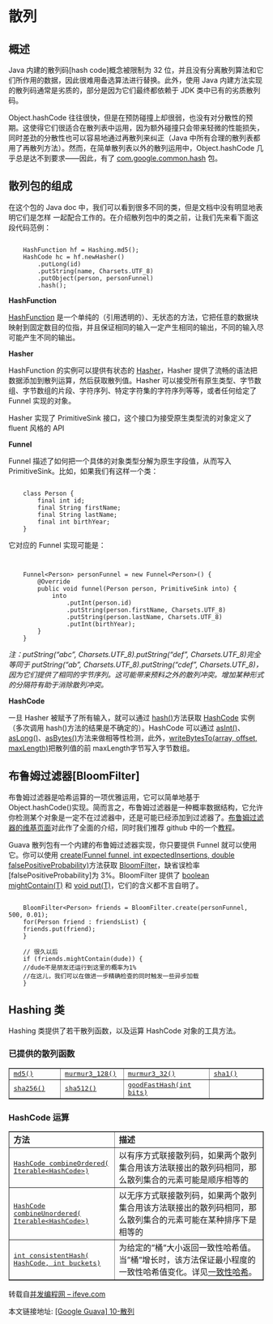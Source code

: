# 散列

## 概述

Java 内建的散列码[hash code]概念被限制为 32 位，并且没有分离散列算法和它们所作用的数据，因此很难用备选算法进行替换。此外，使用 Java 内建方法实现的散列码通常是劣质的，部分是因为它们最终都依赖于 JDK 类中已有的劣质散列码。

Object.hashCode 往往很快，但是在预防碰撞上却很弱，也没有对分散性的预期。这使得它们很适合在散列表中运用，因为额外碰撞只会带来轻微的性能损失，同时差劲的分散性也可以容易地通过再散列来纠正（Java 中所有合理的散列表都用了再散列方法）。然而，在简单散列表以外的散列运用中，Object.hashCode 几乎总是达不到要求——因此，有了 [com.google.common.hash](http://docs.guava-libraries.googlecode.com/git-history/release/javadoc/com/google/common/hash/package-summary.html) 包。

## 散列包的组成

在这个包的 Java doc 中，我们可以看到很多不同的类，但是文档中没有明显地表明它们是怎样 一起配合工作的。在介绍散列包中的类之前，让我们先来看下面这段代码范例：

```

    HashFunction hf = Hashing.md5();
    HashCode hc = hf.newHasher()
        .putLong(id)
        .putString(name, Charsets.UTF_8)
        .putObject(person, personFunnel)
        .hash();
```

**HashFunction**

[HashFunction](http://docs.guava-libraries.googlecode.com/git-history/release/javadoc/com/google/common/hash/HashFunction.html) 是一个单纯的（引用透明的）、无状态的方法，它把任意的数据块映射到固定数目的位指，并且保证相同的输入一定产生相同的输出，不同的输入尽可能产生不同的输出。

**Hasher**

HashFunction 的实例可以提供有状态的 [Hasher](http://docs.guava-libraries.googlecode.com/git-history/release/javadoc/com/google/common/hash/Hasher.html)，Hasher 提供了流畅的语法把数据添加到散列运算，然后获取散列值。Hasher 可以接受所有原生类型、字节数组、字节数组的片段、字符序列、特定字符集的字符序列等等，或者任何给定了 Funnel 实现的对象。

Hasher 实现了 PrimitiveSink 接口，这个接口为接受原生类型流的对象定义了 fluent 风格的 API

**Funnel**

Funnel 描述了如何把一个具体的对象类型分解为原生字段值，从而写入 PrimitiveSink。比如，如果我们有这样一个类：

```

    class Person {
        final int id;
        final String firstName;
        final String lastName;
        final int birthYear;
    }

```

它对应的 Funnel 实现可能是：

```


    Funnel<Person> personFunnel = new Funnel<Person>() {
	    @Override
	    public void funnel(Person person, PrimitiveSink into) {
	        into
	            .putInt(person.id)
	            .putString(person.firstName, Charsets.UTF_8)
	            .putString(person.lastName, Charsets.UTF_8)
	            .putInt(birthYear);
	    }
    }

```

*注：putString(“abc”, Charsets.UTF_8).putString(“def”, Charsets.UTF_8)完全等同于 putString(“ab”, Charsets.UTF_8).putString(“cdef”, Charsets.UTF_8)，因为它们提供了相同的字节序列。这可能带来预料之外的散列冲突。增加某种形式的分隔符有助于消除散列冲突。*

**HashCode**

一旦 Hasher 被赋予了所有输入，就可以通过 [hash()](http://docs.guava-libraries.googlecode.com/git-history/release/javadoc/com/google/common/hash/Hasher.html#hash())方法获取 [HashCode](http://docs.guava-libraries.googlecode.com/git-history/release/javadoc/com/google/common/hash/HashCode.html) 实例（多次调用 hash()方法的结果是不确定的）。HashCode 可以通过 [asInt()](http://docs.guava-libraries.googlecode.com/git-history/release/javadoc/com/google/common/hash/HashCode.html#asInt())、[asLong()](http://docs.guava-libraries.googlecode.com/git-history/release/javadoc/com/google/common/hash/HashCode.html#asLong())、[asBytes()](http://docs.guava-libraries.googlecode.com/git-history/release/javadoc/com/google/common/hash/HashCode.html#asBytes())方法来做相等性检测，此外，<a href="http://docs.guava-libraries.googlecode.com/git-history/release/javadoc/com/google/common/hash/HashCode.html#writeBytesTo(byte[], int, int)">writeBytesTo(array, offset, maxLength)</a>把散列值的前 maxLength字节写入字节数组。

## 布鲁姆过滤器[BloomFilter]

布鲁姆过滤器是哈希运算的一项优雅运用，它可以简单地基于 Object.hashCode()实现。简而言之，布鲁姆过滤器是一种概率数据结构，它允许你检测某个对象是一定不在过滤器中，还是可能已经添加到过滤器了。[布鲁姆过滤器的维基页面](http://en.wikipedia.org/wiki/Bloom_filter)对此作了全面的介绍，同时我们推荐 github 中的一个[教程](http://billmill.org/bloomfilter-tutorial/)。

Guava 散列包有一个内建的布鲁姆过滤器实现，你只要提供 Funnel 就可以使用它。你可以使用 <a href="http://docs.guava-libraries.googlecode.com/git-history/release/javadoc/com/google/common/hash/BloomFilter.html#create(com.google.common.hash.Funnel, int, double)">create(Funnel funnel, int expectedInsertions, double falsePositiveProbability)</a>方法获取 [BloomFilter<T>](http://docs.guava-libraries.googlecode.com/git-history/release/javadoc/com/google/common/hash/BloomFilter.html)，缺省误检率[falsePositiveProbability]为 3%。BloomFilter<T> 提供了 [boolean mightContain(T)](http://docs.guava-libraries.googlecode.com/git-history/release/javadoc/com/google/common/hash/BloomFilter.html#mightContain(T)) 和 [void put(T)](http://docs.guava-libraries.googlecode.com/git-history/release/javadoc/com/google/common/hash/BloomFilter.html#put(T))，它们的含义都不言自明了。

```

    BloomFilter<Person> friends = BloomFilter.create(personFunnel, 500, 0.01);
    for(Person friend : friendsList) {
    friends.put(friend);
    }
    
    // 很久以后
    if (friends.mightContain(dude)) {
    //dude不是朋友还运行到这里的概率为1%
    //在这儿，我们可以在做进一步精确检查的同时触发一些异步加载
    }

```

## Hashing 类

Hashing 类提供了若干散列函数，以及运算 HashCode 对象的工具方法。

### 已提供的散列函数

<table border="1" cellspacing="0" cellpadding="0">
<tbody>
<tr>
<td width="126"><a href="http://docs.guava-libraries.googlecode.com/git-history/release12/javadoc/com/google/common/hash/Hashing.html#md5()"><tt>md5()</tt></a></td>
<td width="118"><a href="http://docs.guava-libraries.googlecode.com/git-history/release12/javadoc/com/google/common/hash/Hashing.html#murmur3_128()"><tt>murmur3_128()</tt></a></td>
<td width="205"><a href="http://docs.guava-libraries.googlecode.com/git-history/release12/javadoc/com/google/common/hash/Hashing.html#murmur3_32()"><tt>murmur3_32()</tt></a></td>
<td width="169"><a href="http://docs.guava-libraries.googlecode.com/git-history/release12/javadoc/com/google/common/hash/Hashing.html#sha1()"><tt>sha1()</tt></a></td>
</tr>
<tr>
<td width="126"><a href="http://docs.guava-libraries.googlecode.com/git-history/release12/javadoc/com/google/common/hash/Hashing.html#sha256()"><tt>sha256()</tt></a></td>
<td width="118"><a href="http://docs.guava-libraries.googlecode.com/git-history/release12/javadoc/com/google/common/hash/Hashing.html#sha512()"><tt>sha512()</tt></a></td>
<td width="205"><a href="http://docs.guava-libraries.googlecode.com/git-history/release12/javadoc/com/google/common/hash/Hashing.html#goodFastHash(int)"><tt>goodFastHash(int bits)</tt></a></td>
<td width="169"></td>
</tr>
</tbody>
</table>

### HashCode 运算

<table border="1" cellspacing="0" cellpadding="0">
<tbody>
<tr>
<td width="216"><b>方法</b><b></b></td>
<td width="403"><b>描述</b><b></b></td>
</tr>
<tr>
<td width="216"><a href="http://docs.guava-libraries.googlecode.com/git-history/release12/javadoc/com/google/common/hash/Hashing.html#combineOrdered(java.lang.Iterable)"><tt>HashCode</tt><tt> </tt><tt>combineOrdered( Iterable&lt;HashCode&gt;)</tt></a></td>
<td width="403">以有序方式联接散列码，如果两个散列集合用该方法联接出的散列码相同，那么散列集合的元素可能是顺序相等的</td>
</tr>
<tr>
<td width="216"><a href="http://docs.guava-libraries.googlecode.com/git-history/release12/javadoc/com/google/common/hash/Hashing.html#combineUnordered(java.lang.Iterable)"><tt>HashCode   combineUnordered( Iterable&lt;HashCode&gt;)</tt></a></td>
<td width="403">以无序方式联接散列码，如果两个散列集合用该方法联接出的散列码相同，那么散列集合的元素可能在某种排序下是相等的</td>
</tr>
<tr>
<td width="216"><a href="http://docs.guava-libraries.googlecode.com/git-history/release12/javadoc/com/google/common/hash/Hashing.html#consistentHash(com.google.common.hash.HashCode, int)"><tt>int   consistentHash( HashCode, int buckets)</tt></a></td>
<td width="403">为给定的&#8221;桶&#8221;大小返回一致性哈希值。当&#8221;桶&#8221;增长时，该方法保证最小程度的一致性哈希值变化。详见<a href="http://en.wikipedia.org/wiki/Consistent_hashing">一致性哈希</a>。</td>
</tr>
</tbody>
</table>

转载自[并发编程网 – ifeve.com](http://ifeve.com/)

本文链接地址: [[Google Guava] 10-散列](http://ifeve.com/google-guava-hashing/)